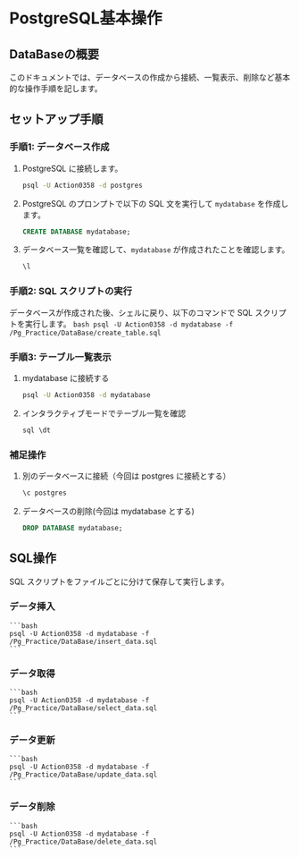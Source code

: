 # PostgreSQL基本操作

## DataBaseの概要
このドキュメントでは、データベースの作成から接続、一覧表示、削除など基本的な操作手順を記します。

## セットアップ手順

### 手順1: データベース作成
1. PostgreSQL に接続します。
    ```bash
    psql -U Action0358 -d postgres
    ```
2. PostgreSQL のプロンプトで以下の SQL 文を実行して `mydatabase` を作成します。
    ```sql
    CREATE DATABASE mydatabase;
    ```
3. データベース一覧を確認して、`mydatabase` が作成されたことを確認します。
    ```sql
    \l
    ```

### 手順2: SQL スクリプトの実行
データベースが作成された後、シェルに戻り、以下のコマンドで SQL スクリプトを実行します。
    ```bash
    psql -U Action0358 -d mydatabase -f /Pg_Practice/DataBase/create_table.sql
    ```

### 手順3: テーブル一覧表示
1. mydatabase に接続する
    ```bash
    psql -U Action0358 -d mydatabase
    ```
2. インタラクティブモードでテーブル一覧を確認 
    ```sql
    sql \dt
    ```
### 補足操作
1. 別のデータベースに接続（今回は postgres に接続とする）
    ```sql
    \c postgres
    ```
2. データベースの削除(今回は mydatabase とする)
    ```sql
    DROP DATABASE mydatabase;
    ```

## SQL操作
SQL スクリプトをファイルごとに分けて保存して実行します。

### データ挿入
    ```bash
    psql -U Action0358 -d mydatabase -f /Pg_Practice/DataBase/insert_data.sql
    ```

### データ取得
    ```bash
    psql -U Action0358 -d mydatabase -f /Pg_Practice/DataBase/select_data.sql
    ```

### データ更新
    ```bash
    psql -U Action0358 -d mydatabase -f /Pg_Practice/DataBase/update_data.sql
    ```

### データ削除
    ```bash
    psql -U Action0358 -d mydatabase -f /Pg_Practice/DataBase/delete_data.sql
    ```
    